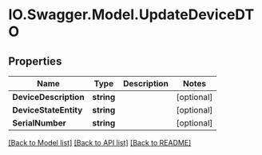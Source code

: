# IO.Swagger.Model.UpdateDeviceDTO
## Properties

Name | Type | Description | Notes
------------ | ------------- | ------------- | -------------
**DeviceDescription** | **string** |  | [optional] 
**DeviceStateEntity** | **string** |  | [optional] 
**SerialNumber** | **string** |  | [optional] 

[[Back to Model list]](../README.md#documentation-for-models) [[Back to API list]](../README.md#documentation-for-api-endpoints) [[Back to README]](../README.md)

